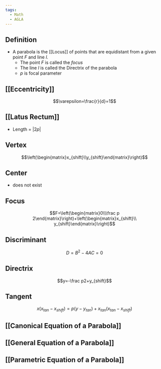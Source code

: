 ```yaml
---
tags:
  - Math
  - AGLA
---
```

## Definition
- A parabola is the [[Locus]] of points that are equidistant from a given point $F$ and line $l$.
	- The point $F$ is called the *focus*
	- The line $l$ is called the Directrix of the parabola
	- $p$ is focal parameter

## [[Eccentricity]]
$$\varepsilon=\frac{r}{d}=1$$
## [[Latus Rectum]]
- Length = $|2p|$
## Vertex
$$\left(\begin{matrix}x_{shift}\\y_{shift}\end{matrix}\right)$$

## Center
- does not exist
## Focus
$$F=\left(\begin{matrix}0\\\frac p 2\end{matrix}\right)+\left(\begin{matrix}x_{shift}\\ y_{shift}\end{matrix}\right)$$
## Discriminant
$$D=B^2-4AC=0$$
## Directrix
$$y=-\frac p2+y_{shift}$$
## Tangent
$$x(x_{tan}-x_{shift})=p(y-y_{tan})+x_{tan}(x_{tan}-x_{shift})$$
## [[Canonical Equation of a Parabola]]
## [[General Equation of a Parabola]]
## [[Parametric Equation of a Parabola]]